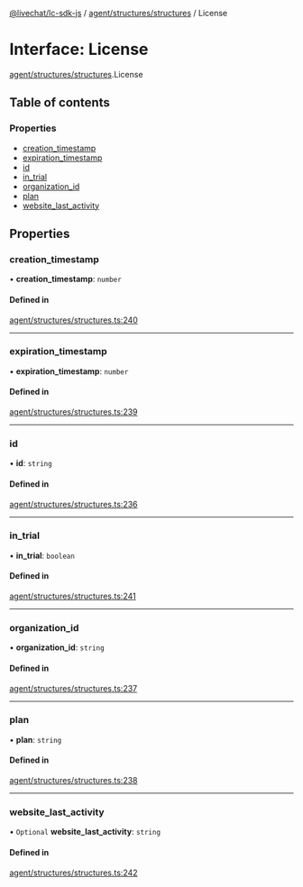 [@livechat/lc-sdk-js](../README.md) / [agent/structures/structures](../modules/agent_structures_structures.md) / License

# Interface: License

[agent/structures/structures](../modules/agent_structures_structures.md).License

## Table of contents

### Properties

- [creation\_timestamp](agent_structures_structures.License.md#creation_timestamp)
- [expiration\_timestamp](agent_structures_structures.License.md#expiration_timestamp)
- [id](agent_structures_structures.License.md#id)
- [in\_trial](agent_structures_structures.License.md#in_trial)
- [organization\_id](agent_structures_structures.License.md#organization_id)
- [plan](agent_structures_structures.License.md#plan)
- [website\_last\_activity](agent_structures_structures.License.md#website_last_activity)

## Properties

### creation\_timestamp

• **creation\_timestamp**: `number`

#### Defined in

[agent/structures/structures.ts:240](https://github.com/livechat/lc-sdk-js/blob/a921f8a/src/agent/structures/structures.ts#L240)

___

### expiration\_timestamp

• **expiration\_timestamp**: `number`

#### Defined in

[agent/structures/structures.ts:239](https://github.com/livechat/lc-sdk-js/blob/a921f8a/src/agent/structures/structures.ts#L239)

___

### id

• **id**: `string`

#### Defined in

[agent/structures/structures.ts:236](https://github.com/livechat/lc-sdk-js/blob/a921f8a/src/agent/structures/structures.ts#L236)

___

### in\_trial

• **in\_trial**: `boolean`

#### Defined in

[agent/structures/structures.ts:241](https://github.com/livechat/lc-sdk-js/blob/a921f8a/src/agent/structures/structures.ts#L241)

___

### organization\_id

• **organization\_id**: `string`

#### Defined in

[agent/structures/structures.ts:237](https://github.com/livechat/lc-sdk-js/blob/a921f8a/src/agent/structures/structures.ts#L237)

___

### plan

• **plan**: `string`

#### Defined in

[agent/structures/structures.ts:238](https://github.com/livechat/lc-sdk-js/blob/a921f8a/src/agent/structures/structures.ts#L238)

___

### website\_last\_activity

• `Optional` **website\_last\_activity**: `string`

#### Defined in

[agent/structures/structures.ts:242](https://github.com/livechat/lc-sdk-js/blob/a921f8a/src/agent/structures/structures.ts#L242)
